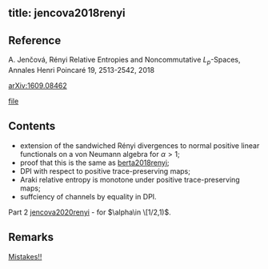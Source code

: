 title: jencova2018renyi
---
## Reference

 A. Jenčová, Rényi Relative Entropies and Noncommutative $L_p$-Spaces, Annales Henri Poincaré 19, 2513-2542, 2018

[arXiv:1609.08462](https://arxiv.org/abs/1609.08462) 

[file](jencova2018renyi/file.pdf)


## Contents

* extension of the sandwiched Rényi divergences to normal positive linear functionals on a von Neumann algebra for $\alpha>1$;
* proof that this is the same as [berta2018renyi](berta2018renyi);
* DPI with respect to positive trace-preserving maps;
* Araki relative entropy is monotone under positive trace-preserving maps;
* suffciency of channels by equality in DPI.

Part 2 [jencova2020renyi](jencova2020renyi) - for $\alpha\in \[1/2,1)$.

## Remarks

[Mistakes!!](jencova2018renyi/mistakes.pdf)



